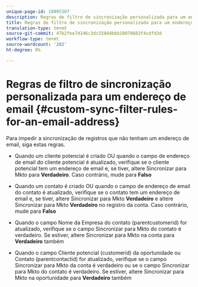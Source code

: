 ```yaml
---
unique-page-id: 10095307
description: Regras de filtro de sincronização personalizada para um endereço de email - Documentos do marketing - Documentação do produto
title: Regras de filtro de sincronização personalizada para um endereço de email
translation-type: tm+mt
source-git-commit: 47b2fee7d146c3dc558d4bbb10070683f4cdfd3d
workflow-type: tm+mt
source-wordcount: '202'
ht-degree: 0%

---
```



# Regras de filtro de sincronização personalizada para um endereço de email {#custom-sync-filter-rules-for-an-email-address}

Para impedir a sincronização de registros que não tenham um endereço de email, siga estas regras.

* Quando um cliente potencial é criado OU quando o campo de endereço de email do cliente potencial é atualizado, verifique se o cliente potencial tem um endereço de email e, se tiver, altere Sincronizar para Mkto para **Verdadeiro**. Caso contrário, mude para **Falso**

* Quando um contato é criado OU quando o campo de endereço de email do contato é atualizado, verifique se o contato tem um endereço de email e, se tiver, altere Sincronizar para Mkto **Verdadeiro** e altere Sincronizar para Mkto **Verdadeiro** no registro da conta. Caso contrário, mude para **Falso**

* Quando o campo Nome da Empresa do contato (parentcustomerid) for atualizado, verifique se o campo Sincronizar para Mkto do contato é verdadeiro. Se estiver, altere Sincronizar para Mkto na conta para **Verdadeiro** também
* Quando o campo Cliente potencial (customerid) da oportunidade ou Contato (parentcontactid) for atualizado, verifique se o campo Sincronizar para Mkto da conta é verdadeiro ou se o campo Sincronizar para Mkto do contato é verdadeiro. Se estiver, altere Sincronizar para Mkto na oportunidade para **Verdadeiro** também

